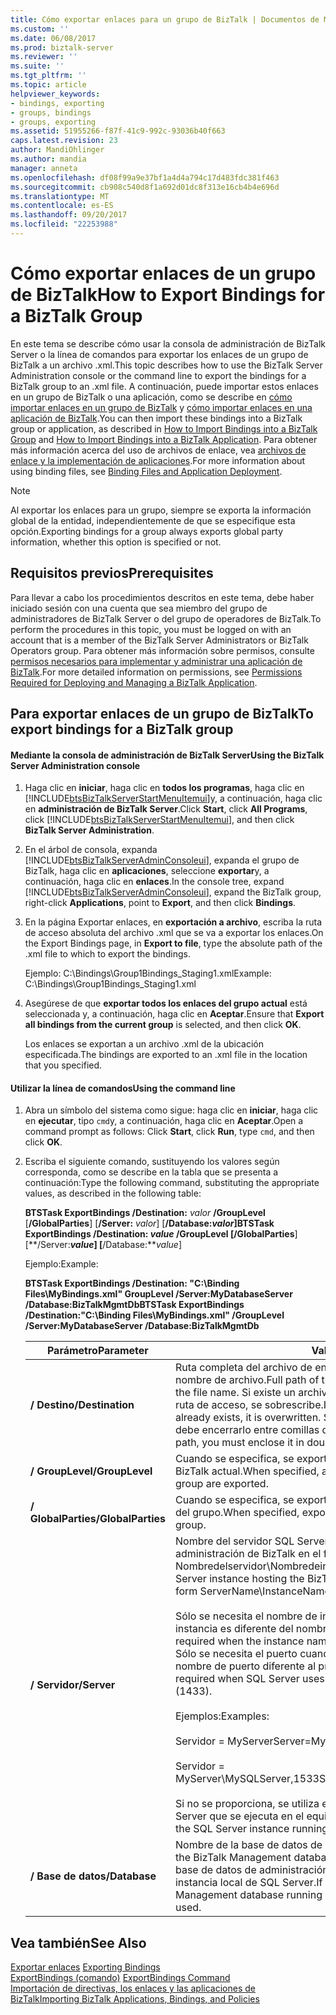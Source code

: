 ```yaml
---
title: Cómo exportar enlaces para un grupo de BizTalk | Documentos de Microsoft
ms.custom: ''
ms.date: 06/08/2017
ms.prod: biztalk-server
ms.reviewer: ''
ms.suite: ''
ms.tgt_pltfrm: ''
ms.topic: article
helpviewer_keywords:
- bindings, exporting
- groups, bindings
- groups, exporting
ms.assetid: 51955266-f87f-41c9-992c-93036b40f663
caps.latest.revision: 23
author: MandiOhlinger
ms.author: mandia
manager: anneta
ms.openlocfilehash: df08f99a9e37bf1a4d4a794c17d483fdc381f463
ms.sourcegitcommit: cb908c540d8f1a692d01dc8f313e16cb4b4e696d
ms.translationtype: MT
ms.contentlocale: es-ES
ms.lasthandoff: 09/20/2017
ms.locfileid: "22253988"
---
```

# <a name="how-to-export-bindings-for-a-biztalk-group"></a><span data-ttu-id="47a5c-102">Cómo exportar enlaces de un grupo de BizTalk</span><span class="sxs-lookup"><span data-stu-id="47a5c-102">How to Export Bindings for a BizTalk Group</span></span>
<span data-ttu-id="47a5c-103">En este tema se describe cómo usar la consola de administración de BizTalk Server o la línea de comandos para exportar los enlaces de un grupo de BizTalk a un archivo .xml.</span><span class="sxs-lookup"><span data-stu-id="47a5c-103">This topic describes how to use the BizTalk Server Administration console or the command line to export the bindings for a BizTalk group to an .xml file.</span></span> <span data-ttu-id="47a5c-104">A continuación, puede importar estos enlaces en un grupo de BizTalk o una aplicación, como se describe en [cómo importar enlaces en un grupo de BizTalk](../core/how-to-import-bindings-into-a-biztalk-group.md) y [cómo importar enlaces en una aplicación de BizTalk](../core/how-to-import-bindings-into-a-biztalk-application.md).</span><span class="sxs-lookup"><span data-stu-id="47a5c-104">You can then import these bindings into a BizTalk group or application, as described in [How to Import Bindings into a BizTalk Group](../core/how-to-import-bindings-into-a-biztalk-group.md) and [How to Import Bindings into a BizTalk Application](../core/how-to-import-bindings-into-a-biztalk-application.md).</span></span> <span data-ttu-id="47a5c-105">Para obtener más información acerca del uso de archivos de enlace, vea [archivos de enlace y la implementación de aplicaciones](../core/binding-files-and-application-deployment.md).</span><span class="sxs-lookup"><span data-stu-id="47a5c-105">For more information about using binding files, see [Binding Files and Application Deployment](../core/binding-files-and-application-deployment.md).</span></span>  
  
> [!NOTE]
>  <span data-ttu-id="47a5c-106">Al exportar los enlaces para un grupo, siempre se exporta la información global de la entidad, independientemente de que se especifique esta opción.</span><span class="sxs-lookup"><span data-stu-id="47a5c-106">Exporting bindings for a group always exports global party information, whether this option is specified or not.</span></span>  
  
## <a name="prerequisites"></a><span data-ttu-id="47a5c-107">Requisitos previos</span><span class="sxs-lookup"><span data-stu-id="47a5c-107">Prerequisites</span></span>  
 <span data-ttu-id="47a5c-108">Para llevar a cabo los procedimientos descritos en este tema, debe haber iniciado sesión con una cuenta que sea miembro del grupo de administradores de BizTalk Server o del grupo de operadores de BizTalk.</span><span class="sxs-lookup"><span data-stu-id="47a5c-108">To perform the procedures in this topic, you must be logged on with an account that is a member of the BizTalk Server Administrators or BizTalk Operators group.</span></span> <span data-ttu-id="47a5c-109">Para obtener más información sobre permisos, consulte [permisos necesarios para implementar y administrar una aplicación de BizTalk](../core/permissions-required-for-deploying-and-managing-a-biztalk-application.md).</span><span class="sxs-lookup"><span data-stu-id="47a5c-109">For more detailed information on permissions, see [Permissions Required for Deploying and Managing a BizTalk Application](../core/permissions-required-for-deploying-and-managing-a-biztalk-application.md).</span></span>  
  
## <a name="to-export-bindings-for-a-biztalk-group"></a><span data-ttu-id="47a5c-110">Para exportar enlaces de un grupo de BizTalk</span><span class="sxs-lookup"><span data-stu-id="47a5c-110">To export bindings for a BizTalk group</span></span>  
  
#### <a name="using-the-biztalk-server-administration-console"></a><span data-ttu-id="47a5c-111">Mediante la consola de administración de BizTalk Server</span><span class="sxs-lookup"><span data-stu-id="47a5c-111">Using the BizTalk Server Administration console</span></span>  
  
1.  <span data-ttu-id="47a5c-112">Haga clic en **iniciar**, haga clic en **todos los programas**, haga clic en [!INCLUDE[btsBizTalkServerStartMenuItemui](../includes/btsbiztalkserverstartmenuitemui-md.md)]y, a continuación, haga clic en **administración de BizTalk Server**.</span><span class="sxs-lookup"><span data-stu-id="47a5c-112">Click **Start**, click **All Programs**, click [!INCLUDE[btsBizTalkServerStartMenuItemui](../includes/btsbiztalkserverstartmenuitemui-md.md)], and then click **BizTalk Server Administration**.</span></span>  
  
2.  <span data-ttu-id="47a5c-113">En el árbol de consola, expanda [!INCLUDE[btsBizTalkServerAdminConsoleui](../includes/btsbiztalkserveradminconsoleui-md.md)], expanda el grupo de BizTalk, haga clic en **aplicaciones**, seleccione **exportar**y, a continuación, haga clic en **enlaces**.</span><span class="sxs-lookup"><span data-stu-id="47a5c-113">In the console tree, expand [!INCLUDE[btsBizTalkServerAdminConsoleui](../includes/btsbiztalkserveradminconsoleui-md.md)], expand the BizTalk group, right-click **Applications**, point to **Export**, and then click **Bindings**.</span></span>  
  
3.  <span data-ttu-id="47a5c-114">En la página Exportar enlaces, en **exportación a archivo**, escriba la ruta de acceso absoluta del archivo .xml que se va a exportar los enlaces.</span><span class="sxs-lookup"><span data-stu-id="47a5c-114">On the Export Bindings page, in **Export to file**, type the absolute path of the .xml file to which to export the bindings.</span></span>  
  
     <span data-ttu-id="47a5c-115">Ejemplo: C:\Bindings\Group1Bindings_Staging1.xml</span><span class="sxs-lookup"><span data-stu-id="47a5c-115">Example: C:\Bindings\Group1Bindings_Staging1.xml</span></span>  
  
4.  <span data-ttu-id="47a5c-116">Asegúrese de que **exportar todos los enlaces del grupo actual** está seleccionada y, a continuación, haga clic en **Aceptar**.</span><span class="sxs-lookup"><span data-stu-id="47a5c-116">Ensure that **Export all bindings from the current group** is selected, and then click **OK**.</span></span>  
  
     <span data-ttu-id="47a5c-117">Los enlaces se exportan a un archivo .xml de la ubicación especificada.</span><span class="sxs-lookup"><span data-stu-id="47a5c-117">The bindings are exported to an .xml file in the location that you specified.</span></span>  
  
#### <a name="using-the-command-line"></a><span data-ttu-id="47a5c-118">Utilizar la línea de comandos</span><span class="sxs-lookup"><span data-stu-id="47a5c-118">Using the command line</span></span>  
  
1.  <span data-ttu-id="47a5c-119">Abra un símbolo del sistema como sigue: haga clic en **iniciar**, haga clic en **ejecutar**, tipo `cmd`y, a continuación, haga clic en **Aceptar**.</span><span class="sxs-lookup"><span data-stu-id="47a5c-119">Open a command prompt as follows: Click **Start**, click **Run**, type `cmd`, and then click **OK**.</span></span>  
  
2.  <span data-ttu-id="47a5c-120">Escriba el siguiente comando, sustituyendo los valores según corresponda, como se describe en la tabla que se presenta a continuación:</span><span class="sxs-lookup"><span data-stu-id="47a5c-120">Type the following command, substituting the appropriate values, as described in the following table:</span></span>  
  
     <span data-ttu-id="47a5c-121">**BTSTask ExportBindings /Destination:** *valor* **/GroupLevel** [**/GlobalParties**] [**/Server:**  *valor*] [**/Database:***valor*]</span><span class="sxs-lookup"><span data-stu-id="47a5c-121">**BTSTask ExportBindings /Destination:** *value* **/GroupLevel** [**/GlobalParties**] [**/Server:***value*] [**/Database:***value*]</span></span>  
  
     <span data-ttu-id="47a5c-122">Ejemplo:</span><span class="sxs-lookup"><span data-stu-id="47a5c-122">Example:</span></span>  
  
     <span data-ttu-id="47a5c-123">**BTSTask ExportBindings /Destination: "C:\Binding Files\MyBindings.xml" GroupLevel /Server:MyDatabaseServer /Database:BizTalkMgmtDb**</span><span class="sxs-lookup"><span data-stu-id="47a5c-123">**BTSTask ExportBindings /Destination:"C:\Binding Files\MyBindings.xml" /GroupLevel /Server:MyDatabaseServer /Database:BizTalkMgmtDb**</span></span>  
  
    |<span data-ttu-id="47a5c-124">Parámetro</span><span class="sxs-lookup"><span data-stu-id="47a5c-124">Parameter</span></span>|<span data-ttu-id="47a5c-125">Valor</span><span class="sxs-lookup"><span data-stu-id="47a5c-125">Value</span></span>|  
    |---------------|-----------|  
    |<span data-ttu-id="47a5c-126">**/ Destino**</span><span class="sxs-lookup"><span data-stu-id="47a5c-126">**/Destination**</span></span>|<span data-ttu-id="47a5c-127">Ruta completa del archivo de enlace que se va a crear, incluido el nombre de archivo.</span><span class="sxs-lookup"><span data-stu-id="47a5c-127">Full path of the binding file to create, including the file name.</span></span> <span data-ttu-id="47a5c-128">Si existe un archivo de enlace que ya tiene la misma ruta de acceso, se sobrescribe.</span><span class="sxs-lookup"><span data-stu-id="47a5c-128">If a binding file having the same path already exists, it is overwritten.</span></span> <span data-ttu-id="47a5c-129">Si hay espacios en la ruta de acceso, debe encerrarlo entre comillas dobles (").</span><span class="sxs-lookup"><span data-stu-id="47a5c-129">If there are spaces in the path, you must enclose it in double quotation marks (").</span></span>|  
    |<span data-ttu-id="47a5c-130">**/ GroupLevel**</span><span class="sxs-lookup"><span data-stu-id="47a5c-130">**/GroupLevel**</span></span>|<span data-ttu-id="47a5c-131">Cuando se especifica, se exportan todos los enlaces del grupo de BizTalk actual.</span><span class="sxs-lookup"><span data-stu-id="47a5c-131">When specified, all bindings in the current BizTalk group are exported.</span></span>|  
    |<span data-ttu-id="47a5c-132">**/ GlobalParties**</span><span class="sxs-lookup"><span data-stu-id="47a5c-132">**/GlobalParties**</span></span>|<span data-ttu-id="47a5c-133">Cuando se especifica, se exporta la información de entidad global del grupo.</span><span class="sxs-lookup"><span data-stu-id="47a5c-133">When specified, exports global party information for the group.</span></span>|  
    |<span data-ttu-id="47a5c-134">**/ Servidor**</span><span class="sxs-lookup"><span data-stu-id="47a5c-134">**/Server**</span></span>|<span data-ttu-id="47a5c-135">Nombre del servidor SQL Server que aloja la base de datos de administración de BizTalk en el formato Nombredelservidor\Nombredeinstancia,Puerto.</span><span class="sxs-lookup"><span data-stu-id="47a5c-135">Name of the SQL Server instance hosting the BizTalk Management database, in the form ServerName\InstanceName,Port.</span></span><br /><br /> <span data-ttu-id="47a5c-136">Sólo se necesita el nombre de instancia cuando el nombre de instancia es diferente del nombre de servidor.</span><span class="sxs-lookup"><span data-stu-id="47a5c-136">Instance name is only required when the instance name is different than the server name.</span></span> <span data-ttu-id="47a5c-137">Sólo se necesita el puerto cuando el servidor SQL Server utiliza un nombre de puerto diferente al predeterminado (1433)</span><span class="sxs-lookup"><span data-stu-id="47a5c-137">Port is only required when SQL Server uses a port number other than the default (1433).</span></span><br /><br /> <span data-ttu-id="47a5c-138">Ejemplos:</span><span class="sxs-lookup"><span data-stu-id="47a5c-138">Examples:</span></span><br /><br /> <span data-ttu-id="47a5c-139">Servidor = MyServer</span><span class="sxs-lookup"><span data-stu-id="47a5c-139">Server=MyServer</span></span><br /><br /> <span data-ttu-id="47a5c-140">Servidor = MyServer\MySQLServer,1533</span><span class="sxs-lookup"><span data-stu-id="47a5c-140">Server=MyServer\MySQLServer,1533</span></span><br /><br /> <span data-ttu-id="47a5c-141">Si no se proporciona, se utiliza el nombre de la instancia de SQL Server que se ejecuta en el equipo local.</span><span class="sxs-lookup"><span data-stu-id="47a5c-141">If not provided, the name of the SQL Server instance running on the local computer is used.</span></span>|  
    |<span data-ttu-id="47a5c-142">**/ Base de datos**</span><span class="sxs-lookup"><span data-stu-id="47a5c-142">**/Database**</span></span>|<span data-ttu-id="47a5c-143">Nombre de la base de datos de administración de BizTalk.</span><span class="sxs-lookup"><span data-stu-id="47a5c-143">Name of the BizTalk Management database.</span></span> <span data-ttu-id="47a5c-144">Si no se especifica, se utiliza la base de datos de administración de BizTalk que se ejecuta en la instancia local de SQL Server.</span><span class="sxs-lookup"><span data-stu-id="47a5c-144">If not specified, the BizTalk Management database running in the local instance of SQL Server is used.</span></span>|  
  
## <a name="see-also"></a><span data-ttu-id="47a5c-145">Vea también</span><span class="sxs-lookup"><span data-stu-id="47a5c-145">See Also</span></span>  
 <span data-ttu-id="47a5c-146">[Exportar enlaces](../core/exporting-bindings6.md) </span><span class="sxs-lookup"><span data-stu-id="47a5c-146">[Exporting Bindings](../core/exporting-bindings6.md) </span></span>  
 <span data-ttu-id="47a5c-147">[ExportBindings (comando)](../core/exportbindings-command.md) </span><span class="sxs-lookup"><span data-stu-id="47a5c-147">[ExportBindings Command](../core/exportbindings-command.md) </span></span>  
 [<span data-ttu-id="47a5c-148">Importación de directivas, los enlaces y las aplicaciones de BizTalk</span><span class="sxs-lookup"><span data-stu-id="47a5c-148">Importing BizTalk Applications, Bindings, and Policies</span></span>](../core/importing-biztalk-applications-bindings-and-policies.md)